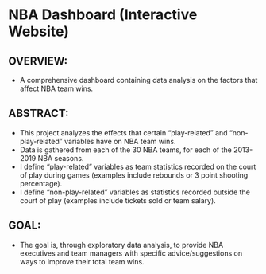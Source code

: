 # NBA Dashboard (Interactive Website)

## OVERVIEW: 
- A comprehensive dashboard containing data analysis on the factors that affect NBA team wins.

## ABSTRACT:
- This project analyzes the effects that certain “play-related” and “non-play-related” variables have on NBA team wins. 
- Data is gathered from each of the 30 NBA teams, for each of the 2013-2019 NBA seasons. 
- I define “play-related” variables as team statistics recorded on the court of play during games (examples include rebounds or 3 point shooting percentage). 
- I define “non-play-related” variables as statistics recorded outside the court of play (examples include tickets sold or team salary).

## GOAL:
- The goal is, through exploratory data analysis, to provide NBA executives and team managers with specific advice/suggestions on ways to improve their total team wins. 
